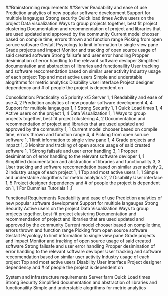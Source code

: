 ##Brainstorming requirements
##Server
Readability and ease of use
Prediction analytics of new popular software development
Support for multiple langauges
Strong security
Quick load times
Active users on the project
Data visualization
Ways to group projects together, best fit project clustering
Documentation and recommendation of project and libraries that are used updated and approved by the community
Current model chooser based on compile time, errors thrown and function range
Picking from open soruce software
Gestalt Psycology to limit information to single view pane
Grade projects and impact 
Monitor and tracking of open source usage of said created software
Strong failsafe and user error handling
Propper desimination of error handling to the relevant software devloper
Simplified documentation and abstraction of libraries and functionaility
User tracking and software reccomendation based on similar user activity
Industry usage of each project
Top and most active users
Simple and understable alogrithms for metric analytics
Disability User interface
Project designer dependency and # of people the project is dependent on

Consolidation: 	Practicality x/5 priority x/5
Server 	1, 1 
Readability and ease of use 	4, 2
Prediction analytics of new popular software development 	4, 4
Support for multiple langauges	1, 1
Strong Security	1, 1
Quick Load times	1, 4
Active users on the project	1, 4
Data Visualization 	1, 1
Ways to group projects together, best fit project clustering	4, 2
Documentation and recommendation of project and libraries that are used updated and approved by the community	1, 1
Current model chooser based on compile time, errors thrown and function range	4, 4
Picking from open soruce software	1, 1
limit information to single view pane	1, 4
Grade projects and impact 	1, 3
Monitor and tracking of open source usage of said created software	1, 1
Strong failsafe and user error handling	3, 1
Propper desimination of error handling to the relevant software devloper	1, 1
Simplified documentation and abstraction of libraries and functionaility	3, 3
User tracking and software reccomendation based on similar user activity	2, 2
Industry usage of each project	1, 1
Top and most active users	1, 1
Simple and understable alogrithms for metric analytics	2, 2
Disability User interface	1, 5
Project designer dependency and # of people the project is dependent on	1, 1
For Dummies Tutorials	1 ,1

Functional Requirements
Readability and ease of use
Prediction analytics of new popular software development 
Support for multiple langauges
Strong Security
Active users on the project
Data Visualization 
Ways to group projects together, best fit project clustering
Documentation and recommendation of project and libraries that are used updated and approved by the community
Current model chooser based on compile time, errors thrown and function range
Picking from open source software
Gestalt Psycology to limit information to single view pane
Grade projects and impact 
Monitor and tracking of open source usage of said created software
Strong failsafe and user error handling
Propper desimination of error handling to the relevant software devloper
User tracking and software reccomendation based on similar user activity
Industry usage of each project
Top and most active users
Disability User interface
Project designer dependency and # of people the project is dependent on


System and infrastructure requirements
Server farm
Quick Load times
Strong Security
Simplified documentation and abstraction of libraries and functionaility
Simple and understable alogrithms for metric analytics
